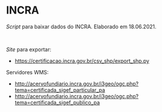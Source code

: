 # INCRA


*Script* para baixar dados do INCRA.
Elaborado em 18.06.2021.

<br>

*Site* para exportar:
- https://certificacao.incra.gov.br/csv_shp/export_shp.py

Servidores WMS:
- http://acervofundiario.incra.gov.br/i3geo/ogc.php?tema=certificada_sigef_particular_pa
- http://acervofundiario.incra.gov.br/i3geo/ogc.php?tema=certificada_sigef_publico_pa